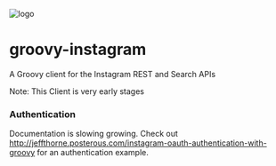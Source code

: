 
![logo](https://dl.dropbox.com/u/19596584/groovy-instagram.jpg)

groovy-instagram
======
A Groovy client for the Instagram REST and Search APIs

Note: This Client is very early stages


### Authentication

Documentation is slowing growing. Check out http://jeffthorne.posterous.com/instagram-oauth-authentication-with-groovy
for an authentication example.
